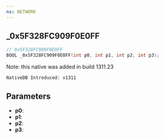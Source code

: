 ```yaml
---
ns: NETWORK
---
```

## _0x5F328FC909F0E0FF

```c
// 0x5F328FC909F0E0FF
BOOL _0x5F328FC909F0E0FF(int p0, int p1, int p2, int p3);
```

Note: this native was added in build 1311.23

```
NativeDB Introduced: v1311
```

## Parameters
* **p0**:
* **p1**:
* **p2**:
* **p3**:
